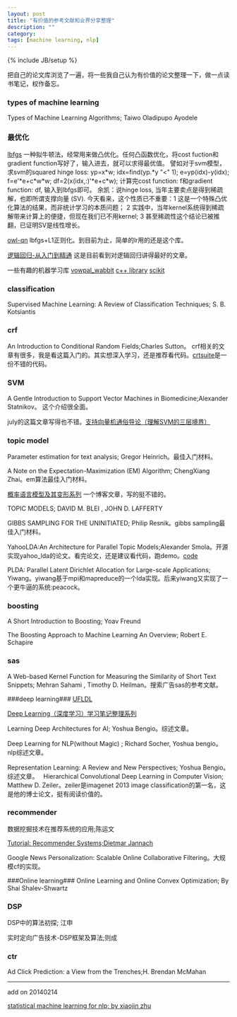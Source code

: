 ```yaml
---
layout: post
title: "有价值的参考文献和业界分享整理"
description: ""
category: 
tags: [machine learning, nlp]
---
```

{% include JB/setup %}

把自己的论文库浏览了一遍，将一些我自己认为有价值的论文整理一下，做一点读书笔记，权作备忘。

### types of machine learning ###
Types of Machine Learning Algorithms; Taiwo Oladipupo Ayodele


### 最优化 ###
[lbfgs](http://www.chokkan.org/software/liblbfgs/)
一种拟牛顿法，经常用来做凸优化。任何凸函数优化，将cost fuction和gradient function写好了，输入进去，就可以求得最优值。
譬如对于svm模型，求svm的squared hinge loss:
 	yp=x\*w; idx=find(yp.\*y "<" 1); e=yp(idx)-y(idx); f=e'\*e+c\*w\*w; df=2(x(idx,:)'\*e+c\*w);
计算完cost function: f和gradient function: df, 输入到lbfgs即可。
余凯：说hinge loss, 当年主要卖点是得到稀疏解，也即所谓支撑向量 (SV). 今天看来，这个性质已不重要：1 这是一个特殊凸优化算法的结果，而非统计学习的本质问题； 2 实践中，当年kernel系统得到稀疏解带来计算上的便捷，但现在我们已不用kernel; 3 甚至稀疏性这个结论已被推翻，已证明SV是线性增长。

[owl-qn](http://research.microsoft.com/en-us/downloads/b1eb1016-1738-4bd5-83a9-370c9d498a03/)  lbfgs+L1正则化。到目前为止，简单的lr用的还是这个库。

[逻辑回归-从入门到精通](https://github.com/zzbased/zzbased.github.com/blob/master/_posts/doc/LR逻辑回归-从入门到精通.pdf)  这是目前看到对逻辑回归讲得最好的文章。

一些有趣的机器学习库 [vowpal_wabbit](https://github.com/JohnLangford/vowpal_wabbit/wiki)  [c++ library](http://blog.sina.com.cn/s/blog_569d6df801014x4x.html#bsh-24-170411859)  [scikit](http://scikit-learn.org/stable/)

### classification ###
Supervised Machine Learning: A Review of Classification Techniques; S. B. Kotsiantis 

### crf ###
An Introduction to Conditional Random Fields;Charles Sutton。 crf相关的文章有很多，我是看这篇入门的。其实想深入学习，还是推荐看代码。[crtsuite](http://www.chokkan.org/software/crfsuite/)是一份不错的代码。

### SVM ###
A Gentle Introduction to Support Vector Machines in Biomedicine;Alexander Statnikov。 这个介绍很全面。

july的这篇文章写得也不错。[支持向量机通俗导论（理解SVM的三层境界）](http://blog.csdn.net/v_july_v/article/details/7624837)


### topic model ###
Parameter estimation for text analysis; Gregor Heinrich。最佳入门材料。

A Note on the Expectation-Maximization (EM) Algorithm; ChengXiang Zhai。em算法最佳入门材料。

[概率语言模型及其变形系列](http://blog.csdn.net/yangliuy/article/details/8330640)  一个博客文章，写的挺不错的。

TOPIC MODELS;  DAVID M. BLEI , JOHN D. LAFFERTY

GIBBS SAMPLING FOR THE UNINITIATED; Philip Resnik。gibbs sampling最佳入门材料。

YahooLDA:An Architecture for Parallel Topic Models;Alexander Smola。开源实现yahoo_lda的论文。看完论文，还是建议看代码，跑demo。[code](https://github.com/sudar/Yahoo_LDA)

PLDA: Parallel Latent Dirichlet Allocation for Large-scale Applications; Yiwang。yiwang基于mpi和mapreduce的一个lda实现。后来yiwang又实现了一个更牛逼的系统:peacock。

### boosting ###
A Short Introduction to Boosting; Yoav Freund

The Boosting Approach to Machine Learning An Overview; Robert E. Schapire

### sas ###
A Web-based Kernel Function for Measuring the Similarity
of Short Text Snippets; Mehran Sahami , Timothy D. Heilman。搜索广告sas的参考文献。


###deep learning###
[UFLDL](http://ufldl.stanford.edu/wiki/index.php/UFLDL%E6%95%99%E7%A8%8B)

[Deep Learning（深度学习）学习笔记整理系列](http://blog.csdn.net/zouxy09/article/details/8775360)

Learning Deep Architectures for AI; Yoshua Bengio。综述文章。

Deep Learning for NLP(without Magic)	; Richard Socher, Yoshua bengio。nlp综述文章。

Representation Learning: A Review and New Perspectives; Yoshua Bengio。综述文章。
  
Hierarchical Convolutional Deep Learning in Computer Vision; Matthew D. Zeiler。zeiler是imagenet 2013 image classification的第一名，这是他的博士论文，挺有阅读价值的。

### recommender ###
数据挖掘技术在推荐系统的应用;陈运文 

[Tutorial: Recommender Systems;Dietmar Jannach](http://ijcai13.org/files/tutorial_slides/td3.pdf)

Google News Personalization: Scalable Online Collaborative Filtering。大规模cf的实现。

###Online learning###
Online Learning and Online Convex Optimization; By Shai Shalev-Shwartz


### DSP ###
DSP中的算法初探; 江申

实时定向广告技术-DSP框架及算法;则成

### ctr ###
Ad Click Prediction: a View from the Trenches;H. Brendan McMahan


---

add on 20140214

[statistical machine learning for nlp; by xiaojin zhu](http://pages.cs.wisc.edu/~jerryzhu/pub/ZhuCCFADL46.pdf)

